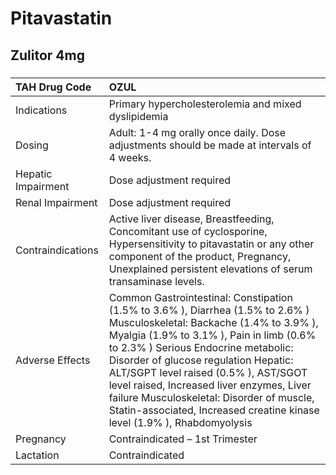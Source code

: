 # Pitavastatin

## Zulitor 4mg

##### 

| TAH Drug Code      | OZUL                                                                                                                                                                                                                                                                                                                                                                                                                                                               |
|:-------------------|:-------------------------------------------------------------------------------------------------------------------------------------------------------------------------------------------------------------------------------------------------------------------------------------------------------------------------------------------------------------------------------------------------------------------------------------------------------------------|
| Indications        | Primary hypercholesterolemia and mixed dyslipidemia                                                                                                                                                                                                                                                                                                                                                                                                                |
| Dosing             | Adult: 1-4 mg orally once daily. Dose adjustments should be made at intervals of 4 weeks.                                                                                                                                                                                                                                                                                                                                                                          |
| Hepatic Impairment | Dose adjustment required                                                                                                                                                                                                                                                                                                                                                                                                                                           |
| Renal Impairment   | Dose adjustment required                                                                                                                                                                                                                                                                                                                                                                                                                                           |
| Contraindications  | Active liver disease, Breastfeeding, Concomitant use of cyclosporine, Hypersensitivity to pitavastatin or any other component of the product, Pregnancy, Unexplained persistent elevations of serum transaminase levels.                                                                                                                                                                                                                                           |
| Adverse Effects    | Common Gastrointestinal: Constipation (1.5% to 3.6% ), Diarrhea (1.5% to 2.6% ) Musculoskeletal: Backache (1.4% to 3.9% ), Myalgia (1.9% to 3.1% ), Pain in limb (0.6% to 2.3% ) Serious Endocrine metabolic: Disorder of glucose regulation Hepatic: ALT/SGPT level raised (0.5% ), AST/SGOT level raised, Increased liver enzymes, Liver failure Musculoskeletal: Disorder of muscle, Statin-associated, Increased creatine kinase level (1.9% ), Rhabdomyolysis |
| Pregnancy          | Contraindicated – 1st Trimester                                                                                                                                                                                                                                                                                                                                                                                                                                    |
| Lactation          | Contraindicated                                                                                                                                                                                                                                                                                                                                                                                                                                                    |

